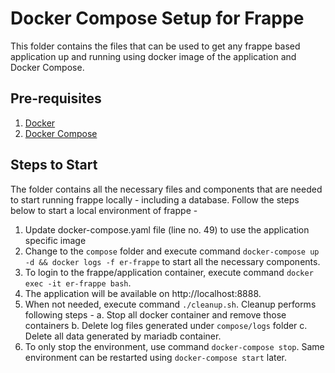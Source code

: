 # Docker Compose Setup for Frappe
This folder contains the files that can be used to get any frappe based application up and running using docker image of the application and Docker Compose.

## Pre-requisites
1. [Docker](https://docs.docker.com/install/linux/docker-ce/ubuntu/)
2. [Docker Compose](https://docs.docker.com/compose/install/)

## Steps to Start
The folder contains all the necessary files and components that are needed to start running frappe locally - including a database. Follow the steps below to start a local environment of frappe -

1. Update docker-compose.yaml file (line no. 49) to use the application specific image
2. Change to the `compose` folder and execute command `docker-compose up -d && docker logs -f er-frappe` to start all the necessary components.
3. To login to the frappe/application container, execute command `docker exec -it er-frappe bash`.
4. The application will be available on http://localhost:8888.
5. When not needed, execute command `./cleanup.sh`. Cleanup performs following steps -
    a. Stop all docker container and remove those containers
    b. Delete log files generated under `compose/logs` folder
    c. Delete all data generated by mariadb container.
6. To only stop the environment, use command `docker-compose stop`. Same environment can be restarted using `docker-compose start` later.

